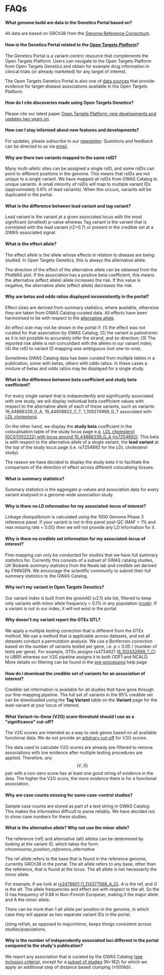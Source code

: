 # FAQs

#### **What genome build are data in the Genetics Portal based on?**

All data are based on GRCh38 from the [Genome Reference Consortium](https://www.ncbi.nlm.nih.gov/grc).

#### **How is the Genetics Portal related to the** [**Open Targets Platform**](https://www.targetvalidation.org)**?**

The Genetics Portal is a variant-centric resource that complements the Open Targets Platform. Users can navigate to the Open Targets Platform from Open Targets Genetics and obtain for example drug information in clinical trials (or already marketed) for any target of interest.

The Open Targets Genetics Portal is also one of [data sources](https://docs.targetvalidation.org/data-sources/genetic-associations#open-targets-genetics-portal) that provide evidence for target-disease associations available in the Open Targets Platform.

#### **How do I cite discoveries made using Open Targets Genetics?**

Please cite our latest paper [Open Targets Platform: new developments and updates two years on](https://academic.oup.com/nar/advance-article/doi/10.1093/nar/gky1133/5193331).

#### **How can I stay informed about new features and developments?**

For updates, please subscribe to our [newsletter](https://opentargets.us17.list-manage.com/subscribe?u=d11d0467053c1d4b918eb8738\&id=f084c7a7c2). Questions and feedback can be directed to us via [email](mailto:geneticsportal@opentargets.org).

#### **Why are there two variants mapped to the same rsID?**

Many multi-allelic sites can be assigned a single rsID, and some rsIDs can point to different positions in the genome. This means that rsIDs are not unique to a single variant. We have mapped all rsIDs from GWAS Catalog to unique variants. A small minority of rsIDs will map to multiple variant IDs (approximately 0.6% of lead variants). When this occurs, variants will be duplicated in the portal.

#### **What is the difference between lead variant and tag variant?**

Lead variant is the variant at a given associated locus with the most significant (smallest) p-value whereas Tag variant is the variant that is correlated with the lead variant (r2>0.7) or present in the credible set at a GWAS-associated signal.

#### **What is the effect allele?**

The effect allele is the allele whose effects in relation to disease are being studied. In Open Targets Genetics, this is always the alternative allele.&#x20;

The direction of the effect of the alternative allele can be obtained from the PheWAS plot. If the association has a positive beta coefficient, this means the alternative (effect allele) allele increases the risk. If this value is negative, the alternative allele (effect allele) decreases the risk.

#### **Why are betas and odds ratios displayed inconsistently in the portal?**

Effect sizes are derived from summary statistics, where available, otherwise they are taken from GWAS Catalog curated data. All effects have been harmonised to be with respect to the [alternative allele](faqs.md#what-is-the-alternative-allele-why-not-use-the-minor-allele).

An effect size may not be shown in the portal if: (1)  the effect was not curated for that association by GWAS Catalog; (2) the variant is palindromic as it is not possible to accurately infer the strand, and so direction; (3) The reported risk allele is not-concordant with the alleles in our variant index; (4) the rsID to variant ID mapping was ambiguous (not one-to-one).

Sometimes GWAS Catalog data has been curated from multiple tables in a publication, some with betas, others with odds ratios. In these cases a mixture of betas and odds ratios may be displayed for a single study.

#### **What is the difference between beta coefficient and study beta coefficient?**

For every single variant that is independently and significantly associated with one study, we will display individual beta coefficient values with respect to the alternative allele of each of these variants, such as variants 19\_44886339\_G\_A, 19\_44908822\_C\_T, 1\_109274968\_G\_T associated with [LDL cholesterol](https://genetics.opentargets.org/study/GCST002222).

On the other hand, we display the **study beta** coefficient in the colocalisation table of the study locus page e.g. [LDL cholesterol (GCST002222) with locus around 19\_44886339\_G\_A (rs7254892)](https://genetics.opentargets.org/study-locus/GCST002222/19\_44886339\_G\_A). This beta is with respect to the alternative allele of a single variant, the **lead variant** at the top of the study locus page (i.e. rs7254892 for the LDL cholesterol study).

The reason we have decided to display the study beta it to facilitate the comparison of the direction of effect across different colocalising tissues.&#x20;

#### **What is summary statistics?**

Summary statistics is the aggregate p-values and association data for every variant analysed in a genome-wide association study.

#### **Why is there no LD information for my associated-locus of interest?**

Linkage disequilibrium is calculated using the 1000 Genome Phase 3 reference panel. If your variant is not in this panel post-QC (MAF > 1% and max missing rate < 0.05) then we will not provide any LD information for it.

#### **Why is there no credible set information for my associated-locus of interest?**

Fine-mapping can only be conducted for studies that we have full summary statistics for. Currently this consists of a subset of GWAS catalog studies, UK Biobank summary statistics from the Neale lab and credible set derived by FINNGEN. We encourage the scientific community to submit their full summary statistics to the GWAS Catalog.

#### **Why isn't my variant in Open Targets Genetics?**

Our variant index is built from the gnomAD (v2.1) site list, filtered to keep only variants with minor allele frequency > 0.1% in any population ([code](https://github.com/opentargets/genetics-variant-annotation)). If a variant is not in our index, it will not exist in the portal.

#### **Why doesn't my variant report the GTEx QTL?**

We apply a multiple testing correction that is different from the GTEx method. We use a method that is applicable across datasets, and not all datasets conduct a permutation analysis. We use a Bonferroni correction based on the number of variants tested per gene, i.e. p < 0.05 / (number of tests per gene). For example, GTEx assigns rs4734621 ([8\_102432699\_T\_C](https://genetics.opentargets.org/variant/8\_102432699\_T\_C)) to UBR5 whereas our V2G pipeline assigns it to both ODF1 and NCALD. More details on filtering can be found in the [pre-processing](https://genetics-docs.opentargets.org/our-approach/data-pipeline#pre-processing) help page

#### **How do I download the credible set of variants for an association of interest?**

Credible set information is available for all studies that have gone through our fine-mapping pipeline. The full set of variants in the 95% credible set can be downloaded using the **Tag Variant** table on the **Variant** page for the lead-variant at your locus of interest.

#### **What Variant-to-Gene (V2G) score threshold should I use as a "significance" cut-off?**

The V2G scores are intended as a way to rank genes based on all available functional data. We do not provide an [arbitrary cut-off](https://www.bmj.com/content/322/7280/226.1) for V2G scores.

The data used to calculate V2G scores are already pre-filtered to remove associations with low evidence after multiple testing procedures are applied. Therefore, any $$(V,G)$$ pair with a non-zero score has at least one good string of evidence in the data. The higher the V2G score, the more evidence there is for a functional association.

#### **Why are case counts missing for some case-control studies?**

Sample case counts are stored as part of a text string in GWAS Catalog. This makes the information difficult to parse reliably. We have decided not to show case numbers for these studies.

#### **What is the alternative allele? Why not use the minor allele?**

The reference (ref) and alternative (alt) alleles can be determined by looking at the variant ID, which takes the form: _chromosome\_position\_reference\_alternative_

The ref allele refers to the base that is found in the reference genome, currently GRCh38 in the portal. The alt allele refers to any base, other than the reference, that is found at the locus. The alt allele is not necessarily the minor allele.

For example, if we look at [rs2476601 (1\_114377568\_A\_G)](https://genetics.opentargets.org/variant/1\_114377568\_A\_G). _A_ is the ref, and _G_ is the alt. The allele frequencies and effect are with respect to the alt. So the G has frequency of 0.88 in Non-Finnish European, making it the major allele and A the minor allele.

There can be more than 1 alt allele per position in the genome, in which case they will appear as two separate variant IDs in the portal.

Using ref/alt, as opposed to major/minor, keeps things consistent across studies/populations.

#### Why is the number of independently associated loci different in the portal compared to the study's publication?

We report any association that is curated by the GWAS Catalog ([see inclusion criteria](https://www.ebi.ac.uk/gwas/docs/methods/criteria)), except for a [subset of studies](https://github.com/opentargets/genetics-v2d-data/blob/1fb2d604ad5c231bc912220237a2eede79fbcbba/logs/gwas-cat-assocs\_clustering.log#L8) (N=162) for which we apply an additional step of distance based clumping (±500kb).
